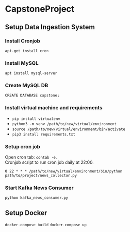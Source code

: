 # CapstoneProject

## Setup Data Ingestion System
### Install Cronjob
`apt-get install cron`

### Install MySQL
`apt install mysql-server`

### Create MySQL DB
`CREATE DATABASE capstone;`

### Install virtual machine and requirements
* `pip install virtualenv`
* `python3 -m venv /path/to/new/virtual/environment`
* `source /path/to/new/virtual/environment/bin/activate`
* `pip3 install requirements.txt`

### Setup cron job
Open cron tab: `contab -e`. <br/>
Cronjob script to run cron job daily at 22:00.
```
0 22 * * * /path/to/new/virtual/environment/bin/python path/to/project/news_collector.py
```

### Start Kafka News Consumer
`python kafka_news_consumer.py`

## Setup Docker

`docker-compose build`
`docker-compose up`



